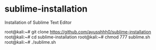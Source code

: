 # sublime-installation
Installation of Sublime Text Editor

root@kali:~# git clone https://github.com/ayusshhh0/sublime-installation
root@kali:~# cd sublime-installation
root@kali:~# chmod 777 sublime.sh
root@kali:~# ./sublime.sh
